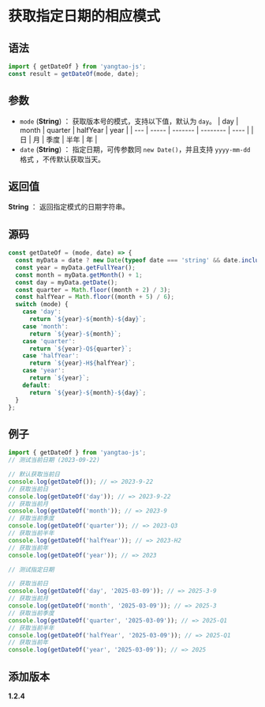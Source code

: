 # 获取指定日期的相应模式

## 语法

```js
import { getDateOf } from 'yangtao-js';
const result = getDateOf(mode, date);
```

## 参数

- `mode` (**String**) ： 获取版本号的模式，支持以下值，默认为 `day`。
  | day | month | quarter | halfYear | year |
  | --- | ----- | ------- | -------- | ---- |
  | 日 | 月 | 季度 | 半年 | 年 |
- `date` (**String**) ： 指定日期，可传参数同 `new Date()`，并且支持 `yyyy-mm-dd`格式 ，不传默认获取当天。

## 返回值

**String** ： 返回指定模式的日期字符串。

## 源码

```js
const getDateOf = (mode, date) => {
  const myData = date ? new Date(typeof date === 'string' && date.includes('-') ? date.replace(/-/g, '/') : date) : new Date();
  const year = myData.getFullYear();
  const month = myData.getMonth() + 1;
  const day = myData.getDate();
  const quarter = Math.floor((month + 2) / 3);
  const halfYear = Math.floor((month + 5) / 6);
  switch (mode) {
    case 'day':
      return `${year}-${month}-${day}`;
    case 'month':
      return `${year}-${month}`;
    case 'quarter':
      return `${year}-Q${quarter}`;
    case 'halfYear':
      return `${year}-H${halfYear}`;
    case 'year':
      return `${year}`;
    default:
      return `${year}-${month}-${day}`;
  }
};
```

## 例子

```js
import { getDateOf } from 'yangtao-js';
// 测试当前日期 (2023-09-22)

// 默认获取当前日
console.log(getDateOf()); // => 2023-9-22
// 获取当前日
console.log(getDateOf('day')); // => 2023-9-22
// 获取当前月
console.log(getDateOf('month')); // => 2023-9
// 获取当前季度
console.log(getDateOf('quarter')); // => 2023-Q3
// 获取当前半年
console.log(getDateOf('halfYear')); // => 2023-H2
// 获取当前年
console.log(getDateOf('year')); // => 2023

// 测试指定日期

// 获取当前日
console.log(getDateOf('day', '2025-03-09')); // => 2025-3-9
// 获取当前月
console.log(getDateOf('month', '2025-03-09')); // => 2025-3
// 获取当前季度
console.log(getDateOf('quarter', '2025-03-09')); // => 2025-Q1
// 获取当前半年
console.log(getDateOf('halfYear', '2025-03-09')); // => 2025-Q1
// 获取当前年
console.log(getDateOf('year', '2025-03-09')); // => 2025
```

## 添加版本

**1.2.4**
